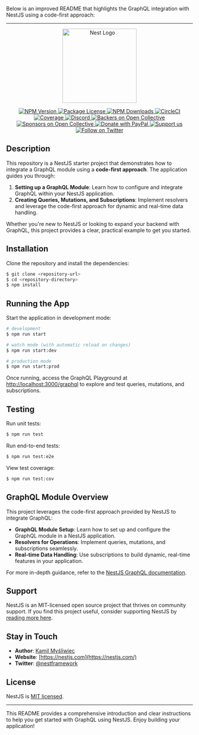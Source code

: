 Below is an improved README that highlights the GraphQL integration with NestJS using a code-first approach:

---

<p align="center">
  <a href="http://nestjs.com/" target="_blank">
    <img src="https://nestjs.com/img/logo-small.svg" width="200" alt="Nest Logo" />
  </a>
</p>

<p align="center">
  <a href="https://www.npmjs.com/~nestjscore" target="_blank">
    <img src="https://img.shields.io/npm/v/@nestjs/core.svg" alt="NPM Version" />
  </a>
  <a href="https://www.npmjs.com/~nestjscore" target="_blank">
    <img src="https://img.shields.io/npm/l/@nestjs/core.svg" alt="Package License" />
  </a>
  <a href="https://www.npmjs.com/~nestjscore" target="_blank">
    <img src="https://img.shields.io/npm/dm/@nestjs/common.svg" alt="NPM Downloads" />
  </a>
  <a href="https://circleci.com/gh/nestjs/nest" target="_blank">
    <img src="https://img.shields.io/circleci/build/github/nestjs/nest/master" alt="CircleCI" />
  </a>
  <a href="https://coveralls.io/github/nestjs/nest?branch=master" target="_blank">
    <img src="https://coveralls.io/repos/github/nestjs/nest/badge.svg?branch=master" alt="Coverage" />
  </a>
  <a href="https://discord.gg/G7Qnnhy" target="_blank">
    <img src="https://img.shields.io/badge/discord-online-brightgreen.svg" alt="Discord" />
  </a>
  <a href="https://opencollective.com/nest#backer" target="_blank">
    <img src="https://opencollective.com/nest/backers/badge.svg" alt="Backers on Open Collective" />
  </a>
  <a href="https://opencollective.com/nest#sponsor" target="_blank">
    <img src="https://opencollective.com/nest/sponsors/badge.svg" alt="Sponsors on Open Collective" />
  </a>
  <a href="https://paypal.me/kamilmysliwiec" target="_blank">
    <img src="https://img.shields.io/badge/Donate-PayPal-ff3f59.svg" alt="Donate with PayPal" />
  </a>
  <a href="https://opencollective.com/nest#sponsor" target="_blank">
    <img src="https://img.shields.io/badge/Support%20us-Open%20Collective-41B883.svg" alt="Support us" />
  </a>
  <a href="https://twitter.com/nestframework" target="_blank">
    <img src="https://img.shields.io/twitter/follow/nestframework.svg?style=social&label=Follow" alt="Follow on Twitter" />
  </a>
</p>

## Description

This repository is a NestJS starter project that demonstrates how to integrate a GraphQL module using a **code-first approach**. The application guides you through:

1. **Setting up a GraphQL Module**: Learn how to configure and integrate GraphQL within your NestJS application.
2. **Creating Queries, Mutations, and Subscriptions**: Implement resolvers and leverage the code-first approach for dynamic and real-time data handling.

Whether you're new to NestJS or looking to expand your backend with GraphQL, this project provides a clear, practical example to get you started.

## Installation

Clone the repository and install the dependencies:

```bash
$ git clone <repository-url>
$ cd <repository-directory>
$ npm install
```

## Running the App

Start the application in development mode:

```bash
# development
$ npm run start

# watch mode (with automatic reload on changes)
$ npm run start:dev

# production mode
$ npm run start:prod
```

Once running, access the GraphQL Playground at [http://localhost:3000/graphql](http://localhost:3000/graphql) to explore and test queries, mutations, and subscriptions.

## Testing

Run unit tests:

```bash
$ npm run test
```

Run end-to-end tests:

```bash
$ npm run test:e2e
```

View test coverage:

```bash
$ npm run test:cov
```

## GraphQL Module Overview

This project leverages the code-first approach provided by NestJS to integrate GraphQL:

- **GraphQL Module Setup**: Learn how to set up and configure the GraphQL module in a NestJS application.
- **Resolvers for Operations**: Implement queries, mutations, and subscriptions seamlessly.
- **Real-time Data Handling**: Use subscriptions to build dynamic, real-time features in your application.

For more in-depth guidance, refer to the [NestJS GraphQL documentation](https://docs.nestjs.com/graphql/quick-start).

## Support

NestJS is an MIT-licensed open source project that thrives on community support. If you find this project useful, consider supporting NestJS by [reading more here](https://docs.nestjs.com/support).

## Stay in Touch

- **Author**: [Kamil Myśliwiec](https://kamilmysliwiec.com)
- **Website**: [https://nestjs.com](https://nestjs.com/)
- **Twitter**: [@nestframework](https://twitter.com/nestframework)

## License

NestJS is [MIT licensed](LICENSE).

---

This README provides a comprehensive introduction and clear instructions to help you get started with GraphQL using NestJS. Enjoy building your application!
